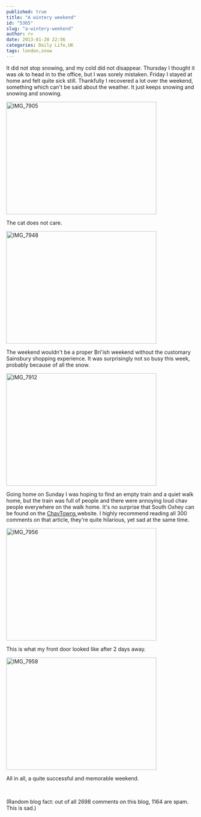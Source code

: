 ```yaml
---
published: true
title: "A wintery weekend"
id: "5365"
slug: "a-wintery-weekend"
author: rv
date: 2013-01-20 22:56
categories: Daily Life,UK
tags: london,snow
---
```

It did not stop snowing, and my cold did not disappear. Thursday I thought it was ok to head in to the office, but I was sorely mistaken. Friday I stayed at home and felt quite sick still. Thankfully I recovered a lot over the weekend, something which can't be said about the weather. It just keeps snowing and snowing and snowing.

<a href="https://s3.amazonaws.com/cfwblog/uploads/2013/01/IMG_7905.jpg"><img class="aligncenter size-medium wp-image-5366" alt="IMG_7905" src="https://s3.amazonaws.com/cfwblog/uploads/2013/01/IMG_7905-400x300.jpg" width="400" height="300" /></a>

The cat does not care.

<a href="https://s3.amazonaws.com/cfwblog/uploads/2013/01/IMG_7948.jpg"><img class="aligncenter size-medium wp-image-5367" alt="IMG_7948" src="https://s3.amazonaws.com/cfwblog/uploads/2013/01/IMG_7948-400x300.jpg" width="400" height="300" /></a>

The weekend wouldn't be a proper Bri'ish weekend without the customary Sainsbury shopping experience. It was surprisingly not so busy this week, probably because of all the snow.

<a href="https://s3.amazonaws.com/cfwblog/uploads/2013/01/IMG_7912.jpg"><img class="aligncenter size-medium wp-image-5368" alt="IMG_7912" src="https://s3.amazonaws.com/cfwblog/uploads/2013/01/IMG_7912-400x300.jpg" width="400" height="300" /></a>

Going home on Sunday I was hoping to find an empty train and a quiet walk home, but the train was full of people and there were annoying loud chav people everywhere on the walk home. It's no surprise that South Oxhey can be found on the <a href="http://www.chavtowns.co.uk/2004/08/south-oxhey" target="_blank">ChavTowns </a>website. I highly recommend reading all 300 comments on that article, they're quite hilarious, yet sad at the same time.

<a href="https://s3.amazonaws.com/cfwblog/uploads/2013/01/IMG_7956.jpg"><img class="aligncenter size-medium wp-image-5369" alt="IMG_7956" src="https://s3.amazonaws.com/cfwblog/uploads/2013/01/IMG_7956-400x300.jpg" width="400" height="300" /></a>

This is what my front door looked like after 2 days away.

<a href="https://s3.amazonaws.com/cfwblog/uploads/2013/01/IMG_7958.jpg"><img class="aligncenter size-medium wp-image-5370" alt="IMG_7958" src="https://s3.amazonaws.com/cfwblog/uploads/2013/01/IMG_7958-400x300.jpg" width="400" height="300" /></a>

All in all, a quite successful and memorable weekend.

&nbsp;

(Random blog fact: out of all 2698 comments on this blog, 1164 are spam. This is sad.)